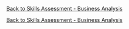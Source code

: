 
[Back to Skills Assessment - Business Analysis](https://www.figma.com/design/3JYL5C0o7zCb1Rsa0XGei5/WireFramer-%E2%80%93-Quick-wireframing-library-(Community)?node-id=15-2725&t=CMZGDn9caQTg7ARR-1)


[Back to Skills Assessment - Business Analysis](https://github.com/jonnyblevins/TWCSkillsAssessment/blob/main/README.md)
